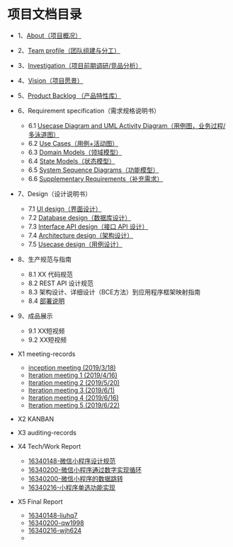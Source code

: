 # 项目文档目录

- 1、[About（项目概况）](documents/01_about.md)
- 2、[Team profile（团队组建与分工）](documents/02_team_profile.md)
- 3、[Investigation（项目前期调研/竞品分析）](documents/03_investigation.md)
- 4、[Vision（项目愿景）](documents/04_vision.md)
- 5、[Product Backlog （产品特性库）](documents/05_product_backlog.md)
- 6、Requirement specification（需求规格说明书）

  - 6.1 [Usecase Diagram and UML Activity Diagram（用例图，业务过程/多泳道图）](documents/06_1_usecase_diagram.md)
  - 6.2 [Use Cases（用例+活动图）](documents/06_2_use_cases.md)
  - 6.3 [Domain Models（领域模型）](documents/06_3_domain_models.md)
  - 6.4 [State Models（状态模型）](documents/06_4_state_models.md)
  - 6.5 [System Sequence Diagrams（功能模型）](documents/06_5_system_sequence_diagrams.md)
  - 6.6 [Supplementary Requirements（补充需求）](documents/06_6_supplementary_requirements.md)
  
- 7、Design（设计说明书）

  - 7.1 [UI design（界面设计）](documents/07_1_ui_design.md)
  - 7.2 [Database design（数据库设计）](documents/07_2_database_design.md)
  - 7.3 [Interface API design（接口 API 设计）](documents/07_3_interface_api_design.md)
  - 7.4 [Architecture design（架构设计）](documents/07_4_architecture_design.md)
  - 7.5 [Usecase design（用例设计）](documents/07_5_usecase_design.md)

- 8、生产规范与指南

  - 8.1 XX 代码规范
  - 8.2 REST API 设计规范
  - 8.3 架构设计、详细设计（BCE方法）到应用程序框架映射指南
  - 8.4 [部署说明](documents/08_1_Deployment_instructions.md)

- 9、成品展示

  - 9.1 XX短视频
  - 9.2 XX短视频

- X1 meeting-records
  - [inception meeting (2019/3/18)](meeting-records/inception_meeting.md)
  - [Iteration meeting 1 (2019/4/16)](meeting-records/first-meeting-mind.jpg)
  - [Iteration meeting 2 (2019/5/20)](meeting-records/second-meeting-mind.jpg)
  - [Iteration meeting 3 (2019/6/1)](meeting-records/third-meeting-mind.jpg)
  - [Iteration meeting 4 (2019/6/16)](meeting-records/fourh-meeting-mind.jpg)
  - [Iteration meeting 5 (2019/6/22)](meeting-records/fifth-meeting-mind.jpg)
- X2 KANBAN
- X3 auditing-records
- X4 Tech/Work Report
  - [16340148-微信小程序设计规范](https://blog.csdn.net/RRlalala/article/details/93784329)
  - [16340200-微信小程序通过数字实现循环](https://blog.csdn.net/qw1998/article/details/93894029)
  - [16340200-微信小程序的数据跳转](https://blog.csdn.net/qw1998/article/details/93892506)
  - [16340216-小程序单选功能实现](https://blog.csdn.net/hz2217/article/details/93096020)
- X5 Final Report
  - [16340148-liuhq7](documents/final_report/16340148_liuhq7.md)
  - [16340200-qw1998](documents/final_report/16340200_qw1998.md)
  - [16340216-wjh624](documents/final_report/16340216_wjh624.md)
  - 

